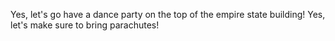 Yes, let's go have a dance party on the top of the empire state building!
Yes, let's make sure to bring parachutes!